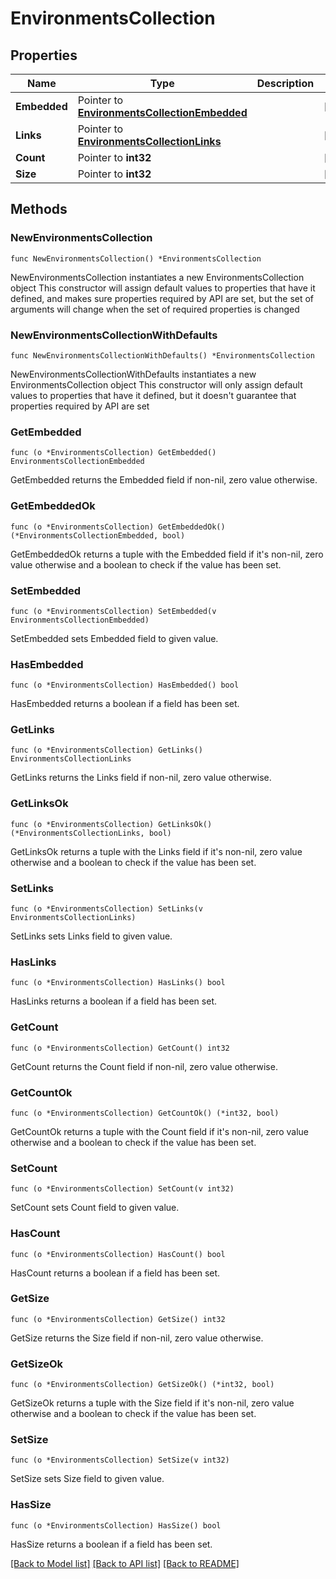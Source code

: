 # EnvironmentsCollection

## Properties

Name | Type | Description | Notes
------------ | ------------- | ------------- | -------------
**Embedded** | Pointer to [**EnvironmentsCollectionEmbedded**](EnvironmentsCollectionEmbedded.md) |  | [optional] 
**Links** | Pointer to [**EnvironmentsCollectionLinks**](EnvironmentsCollectionLinks.md) |  | [optional] 
**Count** | Pointer to **int32** |  | [optional] 
**Size** | Pointer to **int32** |  | [optional] 

## Methods

### NewEnvironmentsCollection

`func NewEnvironmentsCollection() *EnvironmentsCollection`

NewEnvironmentsCollection instantiates a new EnvironmentsCollection object
This constructor will assign default values to properties that have it defined,
and makes sure properties required by API are set, but the set of arguments
will change when the set of required properties is changed

### NewEnvironmentsCollectionWithDefaults

`func NewEnvironmentsCollectionWithDefaults() *EnvironmentsCollection`

NewEnvironmentsCollectionWithDefaults instantiates a new EnvironmentsCollection object
This constructor will only assign default values to properties that have it defined,
but it doesn't guarantee that properties required by API are set

### GetEmbedded

`func (o *EnvironmentsCollection) GetEmbedded() EnvironmentsCollectionEmbedded`

GetEmbedded returns the Embedded field if non-nil, zero value otherwise.

### GetEmbeddedOk

`func (o *EnvironmentsCollection) GetEmbeddedOk() (*EnvironmentsCollectionEmbedded, bool)`

GetEmbeddedOk returns a tuple with the Embedded field if it's non-nil, zero value otherwise
and a boolean to check if the value has been set.

### SetEmbedded

`func (o *EnvironmentsCollection) SetEmbedded(v EnvironmentsCollectionEmbedded)`

SetEmbedded sets Embedded field to given value.

### HasEmbedded

`func (o *EnvironmentsCollection) HasEmbedded() bool`

HasEmbedded returns a boolean if a field has been set.

### GetLinks

`func (o *EnvironmentsCollection) GetLinks() EnvironmentsCollectionLinks`

GetLinks returns the Links field if non-nil, zero value otherwise.

### GetLinksOk

`func (o *EnvironmentsCollection) GetLinksOk() (*EnvironmentsCollectionLinks, bool)`

GetLinksOk returns a tuple with the Links field if it's non-nil, zero value otherwise
and a boolean to check if the value has been set.

### SetLinks

`func (o *EnvironmentsCollection) SetLinks(v EnvironmentsCollectionLinks)`

SetLinks sets Links field to given value.

### HasLinks

`func (o *EnvironmentsCollection) HasLinks() bool`

HasLinks returns a boolean if a field has been set.

### GetCount

`func (o *EnvironmentsCollection) GetCount() int32`

GetCount returns the Count field if non-nil, zero value otherwise.

### GetCountOk

`func (o *EnvironmentsCollection) GetCountOk() (*int32, bool)`

GetCountOk returns a tuple with the Count field if it's non-nil, zero value otherwise
and a boolean to check if the value has been set.

### SetCount

`func (o *EnvironmentsCollection) SetCount(v int32)`

SetCount sets Count field to given value.

### HasCount

`func (o *EnvironmentsCollection) HasCount() bool`

HasCount returns a boolean if a field has been set.

### GetSize

`func (o *EnvironmentsCollection) GetSize() int32`

GetSize returns the Size field if non-nil, zero value otherwise.

### GetSizeOk

`func (o *EnvironmentsCollection) GetSizeOk() (*int32, bool)`

GetSizeOk returns a tuple with the Size field if it's non-nil, zero value otherwise
and a boolean to check if the value has been set.

### SetSize

`func (o *EnvironmentsCollection) SetSize(v int32)`

SetSize sets Size field to given value.

### HasSize

`func (o *EnvironmentsCollection) HasSize() bool`

HasSize returns a boolean if a field has been set.


[[Back to Model list]](../README.md#documentation-for-models) [[Back to API list]](../README.md#documentation-for-api-endpoints) [[Back to README]](../README.md)


